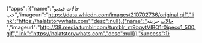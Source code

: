 {"apps":[{"name":"حالات فيديو حب","imageurl":"https://data.whicdn.com/images/210702736/original.gif","link":"https://halatstorywhats.com","desc":null},{"name":"حالات  حزينه ","imageurl":"http://38.media.tumblr.com/tumblr_m9bqytVIBQ1r0ipeco1_500.gif","link":"https://halatstorywhats.com","desc":null}],"success":1}
